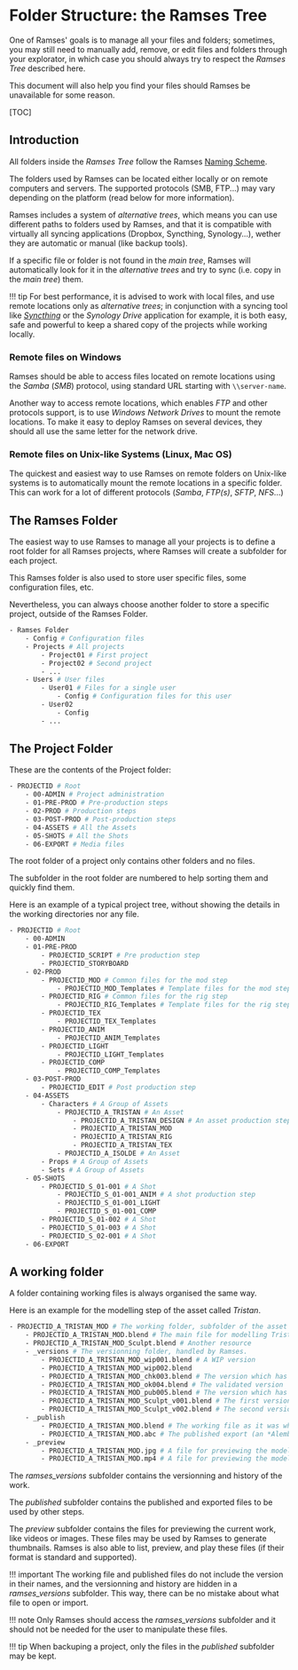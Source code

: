 # Folder Structure: the Ramses Tree

One of Ramses' goals is to manage all your files and folders; sometimes, you may still need to manually add, remove, or edit files and folders through your explorator, in which case you should always try to respect the *Ramses Tree* described here.

This document will also help you find your files should Ramses be unavailable for some reason.

[TOC]

## Introduction

All folders inside the *Ramses Tree* follow the Ramses [Naming Scheme](naming.md).

The folders used by Ramses can be located either locally or on remote computers and servers. The supported protocols (SMB, FTP...) may vary depending on the platform (read below for more information).

Ramses includes a system of *alternative trees*, which means you can use different paths to folders used by Ramses, and that it is compatible with virtually all syncing applications (Dropbox, Syncthing, Synology...), wether they are automatic or manual (like backup tools).

If a specific file or folder is not found in the *main tree*, Ramses will automatically look for it in the *alternative trees* and try to sync (i.e. copy in the *main tree*) them.

!!! tip
    For best performance, it is advised to work with local files, and use remote locations only as *alternative trees*; in conjunction with a syncing tool like [*Syncthing*](https://syncthing.net/) or the *Synology Drive* application for example, it is both easy, safe and powerful to keep a shared copy of the projects while working locally.

### Remote files on Windows

Ramses should be able to access files located on remote locations using the *Samba* (*SMB*) protocol, using standard URL starting with `\\server-name`.

Another way to access remote locations, which enables *FTP* and other protocols support, is to use *Windows Network Drives* to mount the remote locations. To make it easy to deploy Ramses on several devices, they should all use the same letter for the network drive.

### Remote files on Unix-like Systems (Linux, Mac OS)

The quickest and easiest way to use Ramses on remote folders on Unix-like systems is to automatically mount the remote locations in a specific folder. This can work for a lot of different protocols (*Samba*, *FTP(s)*, *SFTP*, *NFS*...)

## The Ramses Folder

The easiest way to use Ramses to manage all your projects is to define a root folder for all Ramses projects, where Ramses will create a subfolder for each project.

This Ramses folder is also used to store user specific files, some configuration files, etc.

Nevertheless, you can always choose another folder to store a specific project, outside of the Ramses Folder.

```sh
- Ramses Folder
    - Config # Configuration files
    - Projects # All projects
        - Project01 # First project
        - Project02 # Second project
        - ...
    - Users # User files
        - User01 # Files for a single user
            - Config # Configuration files for this user
        - User02
            - Config
        - ...
```

## The Project Folder

These are the contents of the Project folder:

```sh
- PROJECTID # Root
    - 00-ADMIN # Project administration
    - 01-PRE-PROD # Pre-production steps
    - 02-PROD # Production steps
    - 03-POST-PROD # Post-production steps
    - 04-ASSETS # All the Assets
    - 05-SHOTS # All the Shots
    - 06-EXPORT # Media files
```

The root folder of a project only contains other folders and no files.

The subfolder in the root folder are numbered to help sorting them and quickly find them.

Here is an example of a typical project tree, without showing the details in the working directories nor any file.

```sh
- PROJECTID # Root
    - 00-ADMIN
    - 01-PRE-PROD
        - PROJECTID_SCRIPT # Pre production step
        - PROJECTID_STORYBOARD
    - 02-PROD
        - PROJECTID_MOD # Common files for the mod step
            - PROJECTID_MOD_Templates # Template files for the mod step
        - PROJECTID_RIG # Common files for the rig step
            - PROJECTID_RIG_Templates # Template files for the rig step
        - PROJECTID_TEX
            - PROJECTID_TEX_Templates
        - PROJECTID_ANIM 
            - PROJECTID_ANIM_Templates
        - PROJECTID_LIGHT
            - PROJECTID_LIGHT_Templates
        - PROJECTID_COMP
            - PROJECTID_COMP_Templates
    - 03-POST-PROD
        - PROJECTID_EDIT # Post production step 
    - 04-ASSETS 
        - Characters # A Group of Assets
            - PROJECTID_A_TRISTAN # An Asset
                - PROJECTID_A_TRISTAN_DESIGN # An asset production step
                - PROJECTID_A_TRISTAN_MOD
                - PROJECTID_A_TRISTAN_RIG
                - PROJECTID_A_TRISTAN_TEX
            - PROJECTID_A_ISOLDE # An Asset
        - Props # A Group of Assets
        - Sets # A Group of Assets
    - 05-SHOTS
        - PROJECTID_S_01-001 # A Shot
            - PROJECTID_S_01-001_ANIM # A shot production step
            - PROJECTID_S_01-001_LIGHT
            - PROJECTID_S_01-001_COMP
        - PROJECTID_S_01-002 # A Shot
        - PROJECTID_S_01-003 # A Shot
        - PROJECTID_S_02-001 # A Shot
    - 06-EXPORT
```

## A working folder

A folder containing working files is always organised the same way.

Here is an example for the modelling step of the asset called *Tristan*.

```sh
- PROJECTID_A_TRISTAN_MOD # The working folder, subfolder of the asset folder.
    - PROJECTID_A_TRISTAN_MOD.blend # The main file for modelling Tristan (on Blender)
    - PROJECTID_A_TRISTAN_MOD_Sculpt.blend # Another resource
    - _versions # The versionning folder, handled by Ramses.
        - PROJECTID_A_TRISTAN_MOD_wip001.blend # A WIP version
        - PROJECTID_A_TRISTAN_MOD_wip002.blend
        - PROJECTID_A_TRISTAN_MOD_chk003.blend # The version which has to be checked by the lead
        - PROJECTID_A_TRISTAN_MOD_ok004.blend # The validated version
        - PROJECTID_A_TRISTAN_MOD_pub005.blend # The version which has been published
        - PROJECTID_A_TRISTAN_MOD_Sculpt_v001.blend # The first version of a resource
        - PROJECTID_A_TRISTAN_MOD_Sculpt_v002.blend # The second version of a resource
    - _publish
        - PROJECTID_A_TRISTAN_MOD.blend # The working file as it was when publishing
        - PROJECTID_A_TRISTAN_MOD.abc # The published export (an *Alembic* file)
    - _preview
        - PROJECTID_A_TRISTAN_MOD.jpg # A file for previewing the modelling
        - PROJECTID_A_TRISTAN_MOD.mp4 # A file for previewing the modelling
```

The *ramses_versions* subfolder contains the versionning and history of the work.

The *published* subfolder contains the published and exported files to be used by other steps.

The *preview* subfolder contains the files for previewing the current work, like videos or images. These files may be used by Ramses to generate thumbnails. Ramses is also able to list, preview, and play these files (if their format is standard and supported).

!!! important
    The working file and published files do not include the version in their names, and the versionning and history are hidden in a *ramses_versions* subfolder. This way, there can be no mistake about what file to open or import.

!!! note
    Only Ramses should access the *ramses_versions* subfolder and it should not be needed for the user to manipulate these files.

!!! tip
    When backuping a project, only the files in the *published* subfolder may be kept.